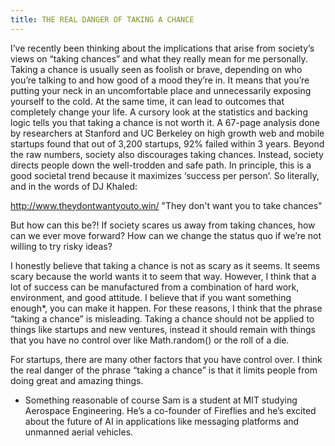 ```yaml
---
title: THE REAL DANGER OF TAKING A CHANCE
---
```


I’ve recently been thinking about the implications that arise from society’s views on “taking chances” and what they really mean for me personally. Taking a chance is usually seen as foolish or brave, depending on who you’re talking to and how good of a mood they’re in. It means that you’re putting your neck in an uncomfortable place and unnecessarily exposing yourself to the cold. At the same time, it can lead to outcomes that completely change your life.
A cursory look at the statistics and backing logic tells you that taking a chance is not worth it. A 67-page analysis done by researchers at Stanford and UC Berkeley on high growth web and mobile startups found that out of 3,200 startups, 92% failed within 3 years. Beyond the raw numbers, society also discourages taking chances. Instead, society directs people down the well-trodden and safe path. In principle, this is a good societal trend because it maximizes ‘success per person’. So literally, and in the words of DJ Khaled:

http://www.theydontwantyouto.win/ 
"They don't want you to take chances"

But how can this be?! If society scares us away from taking chances, how can we ever move forward? How can we change the status quo if we’re not willing to try risky ideas?

I honestly believe that taking a chance is not as scary as it seems. It seems scary because the world wants it to seem that way. However, I think that a lot of success can be manufactured from a combination of hard work, environment, and good attitude. I believe that if you want something enough*, you can make it happen. For these reasons, I think that the phrase “taking a chance” is misleading. Taking a chance should not be applied to things like startups and new ventures, instead it should remain with things that you have no control over like Math.random() or the roll of a die.

For startups, there are many other factors that you have control over. I think the real danger of the phrase “taking a chance” is that it limits people from doing great and amazing things.
* Something reasonable of course
Sam is a student at MIT studying Aerospace Engineering. He’s a co-founder of Fireflies and he’s excited about the future of AI in applications like messaging platforms and unmanned aerial vehicles.
